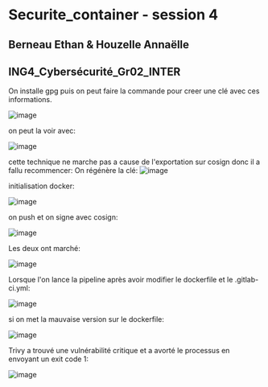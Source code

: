 # Securite_container - session 4
## Berneau Ethan & Houzelle Annaëlle
## ING4_Cybersécurité_Gr02_INTER

On installe gpg puis on peut faire la commande pour creer une clé avec ces informations.

![image](https://github.com/user-attachments/assets/2da81e96-5c10-40a4-85fd-6f95134aaac0)

on peut la voir avec:

![image](https://github.com/user-attachments/assets/b8f89832-efae-4f34-bce0-9041f2daa252)

cette technique ne marche pas a cause de l'exportation sur cosign donc il a fallu recommencer:
On régénère la clé:
![image](https://github.com/user-attachments/assets/4bf858e6-79b7-4f44-aed7-9ef0fdd84dd7)

initialisation docker:

![image](https://github.com/user-attachments/assets/f95830da-8c9a-461d-9f11-374a92484b7b)

on push et on signe avec cosign:

![image](https://github.com/user-attachments/assets/d00f11cb-7b90-49cb-bb8b-76bf60272d6e)

Les deux ont marché:

![image](https://github.com/user-attachments/assets/04115860-4b69-48cb-8e67-db7e90431e45)



Lorsque l'on lance la pipeline après avoir modifier le dockerfile et le .gitlab-ci.yml:

![image](https://github.com/user-attachments/assets/aa14d253-c4da-400c-a951-fd0dfb52a27b)

si on met la mauvaise version sur le dockerfile:

![image](https://github.com/user-attachments/assets/df48efb0-7d8f-4d53-a8ba-246a879bf095)

Trivy a trouvé une vulnérabilité critique et a avorté le processus en envoyant un exit code 1:

![image](https://github.com/user-attachments/assets/5da1cdcd-91fa-422a-95d4-1631d8878ecb)


